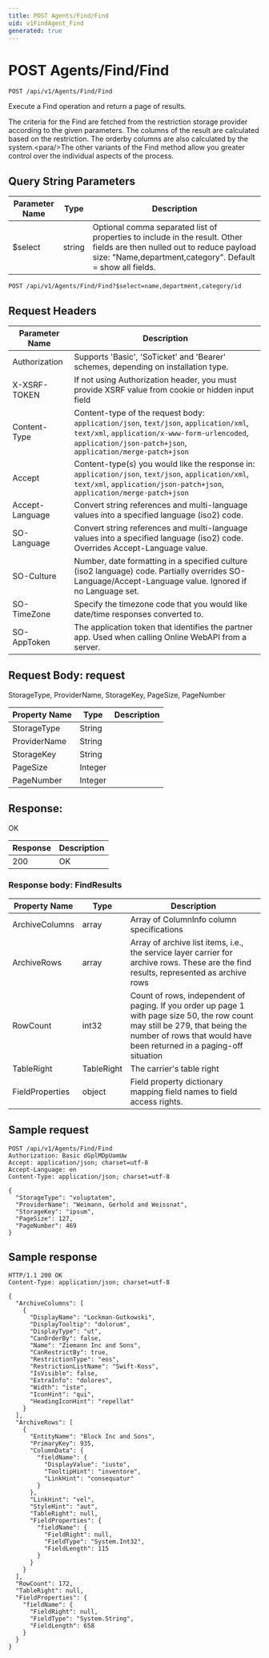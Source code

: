 ```yaml
---
title: POST Agents/Find/Find
uid: v1FindAgent_Find
generated: true
---
```


# POST Agents/Find/Find

```http
POST /api/v1/Agents/Find/Find
```

Execute a Find operation and return a page of results.


The criteria for the Find are fetched from the restriction storage provider according to the given parameters. The columns of the result are calculated based on the restriction. The orderby columns are also calculated by the system.&lt;para/&gt;The other variants of the Find method allow you greater control over the individual aspects of the process.






## Query String Parameters

| Parameter Name | Type |  Description |
|----------------|------|--------------|
| $select | string |  Optional comma separated list of properties to include in the result. Other fields are then nulled out to reduce payload size: "Name,department,category". Default = show all fields. |

```http
POST /api/v1/Agents/Find/Find?$select=name,department,category/id
```


## Request Headers

| Parameter Name | Description |
|----------------|-------------|
| Authorization  | Supports 'Basic', 'SoTicket' and 'Bearer' schemes, depending on installation type. |
| X-XSRF-TOKEN   | If not using Authorization header, you must provide XSRF value from cookie or hidden input field |
| Content-Type | Content-type of the request body: `application/json`, `text/json`, `application/xml`, `text/xml`, `application/x-www-form-urlencoded`, `application/json-patch+json`, `application/merge-patch+json` |
| Accept         | Content-type(s) you would like the response in: `application/json`, `text/json`, `application/xml`, `text/xml`, `application/json-patch+json`, `application/merge-patch+json` |
| Accept-Language | Convert string references and multi-language values into a specified language (iso2) code. |
| SO-Language | Convert string references and multi-language values into a specified language (iso2) code. Overrides Accept-Language value. |
| SO-Culture | Number, date formatting in a specified culture (iso2 language) code. Partially overrides SO-Language/Accept-Language value. Ignored if no Language set. |
| SO-TimeZone | Specify the timezone code that you would like date/time responses converted to. |
| SO-AppToken | The application token that identifies the partner app. Used when calling Online WebAPI from a server. |

## Request Body: request 

StorageType, ProviderName, StorageKey, PageSize, PageNumber 

| Property Name | Type |  Description |
|----------------|------|--------------|
| StorageType | String |  |
| ProviderName | String |  |
| StorageKey | String |  |
| PageSize | Integer |  |
| PageNumber | Integer |  |

## Response:

OK

| Response | Description |
|----------------|-------------|
| 200 | OK |

### Response body: FindResults

| Property Name | Type |  Description |
|----------------|------|--------------|
| ArchiveColumns | array | Array of ColumnInfo column specifications |
| ArchiveRows | array | Array of archive list items, i.e., the service layer carrier for archive rows. These are the find results, represented as archive rows |
| RowCount | int32 | Count of rows, independent of paging. If you order up page 1 with page size 50, the row count may still be 279, that being the number of rows that would have been returned in a  paging-off situation |
| TableRight | TableRight | The carrier's table right |
| FieldProperties | object | Field property dictionary mapping field names to field access rights. |

## Sample request

```http!
POST /api/v1/Agents/Find/Find
Authorization: Basic dGplMDpUamUw
Accept: application/json; charset=utf-8
Accept-Language: en
Content-Type: application/json; charset=utf-8

{
  "StorageType": "voluptatem",
  "ProviderName": "Weimann, Gerhold and Weissnat",
  "StorageKey": "ipsum",
  "PageSize": 127,
  "PageNumber": 469
}
```

## Sample response

```http_
HTTP/1.1 200 OK
Content-Type: application/json; charset=utf-8

{
  "ArchiveColumns": [
    {
      "DisplayName": "Lockman-Gutkowski",
      "DisplayTooltip": "dolorum",
      "DisplayType": "ut",
      "CanOrderBy": false,
      "Name": "Ziemann Inc and Sons",
      "CanRestrictBy": true,
      "RestrictionType": "eos",
      "RestrictionListName": "Swift-Koss",
      "IsVisible": false,
      "ExtraInfo": "dolores",
      "Width": "iste",
      "IconHint": "qui",
      "HeadingIconHint": "repellat"
    }
  ],
  "ArchiveRows": [
    {
      "EntityName": "Block Inc and Sons",
      "PrimaryKey": 935,
      "ColumnData": {
        "fieldName": {
          "DisplayValue": "iusto",
          "TooltipHint": "inventore",
          "LinkHint": "consequatur"
        }
      },
      "LinkHint": "vel",
      "StyleHint": "aut",
      "TableRight": null,
      "FieldProperties": {
        "fieldName": {
          "FieldRight": null,
          "FieldType": "System.Int32",
          "FieldLength": 115
        }
      }
    }
  ],
  "RowCount": 172,
  "TableRight": null,
  "FieldProperties": {
    "fieldName": {
      "FieldRight": null,
      "FieldType": "System.String",
      "FieldLength": 658
    }
  }
}
```